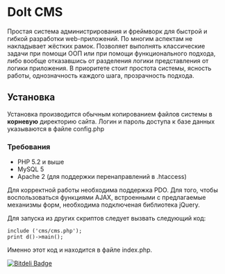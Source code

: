 DoIt CMS
=============

Простая система администрирования и фреймворк для быстрой и гибкой разработки web-приложений. По многим аспектам не накладывает жёстких рамок.
Позволяет выполнять классические задачи при помощи ООП или при помощи функционального подхода, либо вообще отказавшись от разделения логики представления от логики приложения.
В приоритете стоит простота системы, ясность работы, однозначность каждого шага, прозрачность подхода.

Установка
---------

Установка производится обычным копированием файлов системы в **корневую** директорию сайта. Логин и пароль доступа к базе данных указываются в файле config.php

### Требования

* PHP 5.2 и выше
* MySQL 5
* Apache 2 (для поддержки перенаправлений в .htaccess)

Для корректной работы необходима поддержка PDO. Для того, чтобы воспользоваться функциями AJAX, встроенными с предлагаемые механизмы форм, необходима подключеная библиотека jQuery.

Для запуска из других скриптов следует вызвать следующий код:
	
    include ('cms/cms.php');
    print d()->main();

Именно этот код и находится в файле index.php.



[![Bitdeli Badge](https://d2weczhvl823v0.cloudfront.net/ramainen/doit-cms/trend.png)](https://bitdeli.com/free "Bitdeli Badge")

